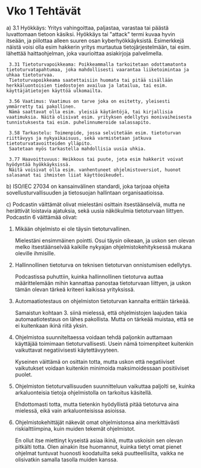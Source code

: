 # Vko 1 Tehtävät
a)   3.1 Hyökkäys: Yritys vahingoittaa, paljastaa, varastaa tai päästä luvattomaan tietoon käsiksi. Hyökkäys tai "attack" termi kuvaa hyvin itseään, ja piilottaa alleen suuren osan kyberhyökkäyksistä. 
        Esimerkkejä näistä voisi olla esim hakkerin yritys murtautua tietojärjestelmään, tai esim. lähettää haittaohjelman, joka vaurioittaa asiakirjoja palvelimella.
    
     3.31 Tietoturvapoikkeama: Poikkeammalla tarkoitetaan odottamatonta tietoturvatapahtumaa, joka mahdollisesti vaarantaa liiketoimintaa ja uhkaa tietoturvaa. 
     Tietoturvapoikkeama saatettaisiin huomata tai pitää sisällään herkkäluontoisien tiedostojen availua ja latailua, tai esim. käyttäjätietojen käyttöä ulkomailta.
    
     3.56 Vaatimus: Vaatimus on tarve joka on esitetty, yleisesti ymmärretty tai pakollinen. 
     Nämä saattavat olla esim. yleisiä käytäntöjä, tai kirjallisia vaatimuksia. Näitä olisivat esim. yrityksen edellytys monivaiheisesta tunnistuksesta tai esim. puhelinnumeroide salassapito.

     3.58 Tarkastelu: Toimenpide, jossa selvitetään esim. tietoturvan riittävyys ja nykyaikaisuus, sekä varmistetaan jatkuva tietoturvatavoitteiden ylläpito. 
     Saatetaan myös tarkastella mahdollisia uusia uhkia.

     3.77 Haavoittuvuus: Heikkous tai puute, jota esim hakkerit voivat hyödyntää hyökkäyksissä.
     Näitä voisivat olla esim. vanhentuneet ohjelmistoversiot, huonot salasanat tai ihmisten liiat käyttöoikeudet.
     
b) ISO/IEC 27034 on kansainvälinen standardi, joka tarjoaa ohjeita sovellusturvallisuuden ja tietosuojan hallintaan organisaatioissa.

c) Podcastin väittämät olivat mielestäni osittain itsestäänselviä, mutta ne herättivät loistavia ajatuksia, sekä uusia näkökulmia tietoturvaan liittyen. Podcastin 6 väittämää olivat: 

  1. Mikään ohjelmisto ei ole täysin tietoturvallinen.
     
       Mielestäni ensimmäinen pointti. Osui täysin oikeaan, ja uskon sen olevan melko itsestäänselvää kaikille nykyajan ohjelmistokehityksessä mukana oleville ihmisille.
     
  2. Hallinnollinen tietoturva on teknisen tietoturvan onnistumisen edellytys.
     
       Podcastissa puhuttiin, kuinka hallinnollinen tietoturva auttaa määrittelemään mihin kannattaa panostaa tietoturvaan liittyen, ja uskon tämän olevan tärkeä kriteeri kaikissa yrityksissä.
     
  3. Automaatiotestaus on ohjelmiston tietoturvan kannalta erittäin tärkeää.
   
       Samaistun kohtaan 3. siinä mielessä, että ohjelmistojen laajuden takia automaatiotestaus on lähes pakollista. Mutta on tärkeää muistaa, että se ei kuitenkaan ikinä riitä yksin.
     
  4. Ohjelmistoa suunniteltaessa voidaan tehdä paljonkin auttamaan käyttäjää toimimaan tietoturvallisesti. Usein nämä toimenpiteet kuitenkin vaikuttavat negatiivisesti käytettävyyteen.
   
      Kyseinen väittämä on osittain totta, mutta uskon että negatiiviset vaikutukset voidaan kuitenkin minimoida maksimoidessaan positiiviset puolet.
     
  5. Ohjelmiston tietoturvallisuuden suunnitteluun vaikuttaa paljolti se, kuinka arkaluonteisia tietoja ohjelmistolla on tarkoitus käsitellä.

      Ehdottomasti totta, mutta tietenkin hyödyllistä pitää tietoturva aina mielessä, eikä vain arkaluonteisissa asioissa.
      
  6. Ohjelmistokehittäjät näkevät omat ohjelmistonsa aina merkittävästi riskialttiimpina, kuin muiden tekemät ohjelmistot.
      
       En ollut itse miettinyt kyseistä asiaa ikinä, mutta uskoisin sen olevan pitkälti totta. Olen ainakin itse huomannut, kuinka tietyt omat pienet ohjelmat tuntuvat huonosti koodatuilta sekä puutteellisilta, vaikka ne olisivatkin samalla tasolla muiden kanssa.
